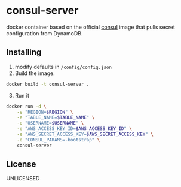 # consul-server
docker container based on the official [consul]() image that pulls secret configuration from DynamoDB.

## Installing
1. modify defaults in `/config/config.json`
2. Build the image.
```bash
docker build -t consul-server .
```
3. Run it
```bash
docker run -d \
    -e "REGION=$REGION" \
    -e "TABLE_NAME=$TABLE_NAME" \
    -e "USERNAME=$USERNAME" \
    -e "AWS_ACCESS_KEY_ID=$AWS_ACCESS_KEY_ID" \
    -e "AWS_SECRET_ACCESS_KEY=$AWS_SECRET_ACCESS_KEY" \
    -e "CONSUL_PARAMS=-bootstrap" \
    consul-server
```

## License
UNLICENSED
